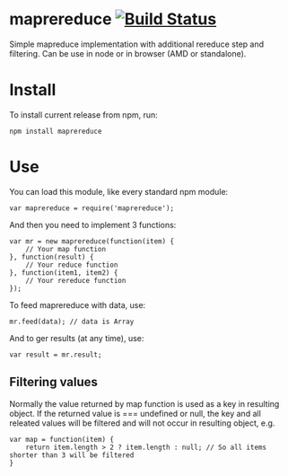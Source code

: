 maprereduce [![Build Status](https://travis-ci.org/f1ames/maprereduce.svg?branch=master)](https://travis-ci.org/f1ames/maprereduce)
===

Simple mapreduce implementation with additional rereduce step and filtering. Can be use in node or in browser (AMD or standalone).

Install
===

To install current release from npm, run:

    npm install maprereduce
    
Use
===

You can load this module, like every standard npm module:

    var maprereduce = require('maprereduce');
    
And then you need to implement 3 functions:

    var mr = new maprereduce(function(item) {
        // Your map function
    }, function(result) {
        // Your reduce function
    }, function(item1, item2) {
        // Your rereduce function
    });
    
To feed maprereduce with data, use:
    
    mr.feed(data); // data is Array
    
And to ger results (at any time), use:
    
    var result = mr.result;
    
Filtering values
---

Normally the value returned by map function is used as a key in resulting object. If the returned value is === undefined or null, the key and all releated values will be filtered and will not occur in resulting object, e.g.

    var map = function(item) {
        return item.length > 2 ? item.length : null; // So all items shorter than 3 will be filtered
    }